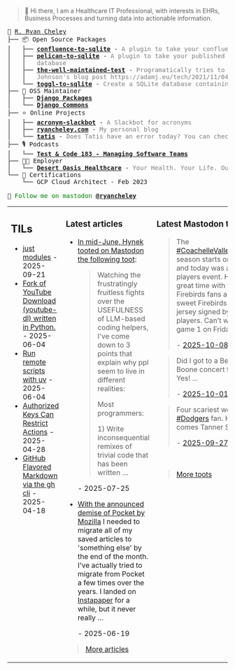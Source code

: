 > 👋 Hi there, I am a Healthcare IT Professional, with interests in EHRs, Business Processes and turning data into actionable information.

<pre style="font-family:Menlo,'DejaVu Sans Mono',consolas,'Courier New',monospace">🙂 <a href="https://www.ryancheley.com">R. Ryan Cheley</a>
<span style="color: #808080; text-decoration-color: #808080">┣━━ </span>📦 Open Source Packages
<span style="color: #808080; text-decoration-color: #808080">┃   ┣━━ </span><span style="font-weight: bold"><a href="https://pypi.org/project/confluence-to-sqlite/">confluence-to-sqlite</a></span> - <span style="color: #808080; text-decoration-color: #808080">A plugin to take your confluence data and add it to a SQLite database</span>
<span style="color: #808080; text-decoration-color: #808080">┃   ┣━━ </span><span style="font-weight: bold"><a href="https://pypi.org/project/pelican-to-sqlite/">pelican-to-sqlite</a></span> - <span style="color: #808080; text-decoration-color: #808080">A plugin to take your published Pelican posts and put them into a SQLite</span>
<span style="color: #808080; text-decoration-color: #808080">┃   ┃   </span><span style="color: #808080; text-decoration-color: #808080">database</span>
<span style="color: #808080; text-decoration-color: #808080">┃   ┣━━ </span><span style="font-weight: bold"><a href="https://pypi.org/project/the-well-maintained-test/">the-well-maintained-test</a></span> - <span style="color: #808080; text-decoration-color: #808080">Programatically tries to answer the 12 questions from Adam </span>
<span style="color: #808080; text-decoration-color: #808080">┃   ┃   </span><span style="color: #808080; text-decoration-color: #808080">Johnson&#x27;s blog post https://adamj.eu/tech/2021/11/04/the-well-maintained-test/</span>
<span style="color: #808080; text-decoration-color: #808080">┃   ┗━━ </span><span style="font-weight: bold"><a href="https://pypi.org/project/toggl-to-sqlite/">toggl-to-sqlite</a></span> - <span style="color: #808080; text-decoration-color: #808080">Create a SQLite database containing data from your Toggl account.</span>
<span style="color: #808080; text-decoration-color: #808080">┣━━ </span>🧰 OSS Maintainer
<span style="color: #808080; text-decoration-color: #808080">┃   ┣━━ </span><span style="font-weight: bold"><a href="https://djangopackages.org">Django Packages</a></span>
<span style="color: #808080; text-decoration-color: #808080">┃   ┗━━ </span><span style="font-weight: bold"><a href="https://github.com/django-commons/">Django Commons</a></span>
<span style="color: #808080; text-decoration-color: #808080">┣━━ </span>⭐ Online Projects
<span style="color: #808080; text-decoration-color: #808080">┃   ┣━━ </span><span style="font-weight: bold"><a href="https://slackbot.ryancheley.com">acronym-slackbot</a></span> - <span style="color: #808080; text-decoration-color: #808080">A Slackbot for acronyms</span>
<span style="color: #808080; text-decoration-color: #808080">┃   ┣━━ </span><span style="font-weight: bold"><a href="https://www.ryancheley.com">ryancheley.com</a></span> - <span style="color: #808080; text-decoration-color: #808080">My personal blog</span>
<span style="color: #808080; text-decoration-color: #808080">┃   ┗━━ </span><span style="font-weight: bold"><a href="https://doestatisjrhaveanerrortoday.com">tatis</a></span> - <span style="color: #808080; text-decoration-color: #808080">Does Tatis have an error today? You can check here</span>
<span style="color: #808080; text-decoration-color: #808080">┣━━ </span>🎙️ Podcasts
<span style="color: #808080; text-decoration-color: #808080">┃   ┗━━ </span><span style="font-weight: bold"><a href="https://testandcode.com/183">Test &amp; Code 183 - Managing Software Teams</a></span>
<span style="color: #808080; text-decoration-color: #808080">┣━━ </span>👨‍💻 Employer
<span style="color: #808080; text-decoration-color: #808080">┃   ┗━━ </span><span style="font-weight: bold"><a href="https://www.mydohc.com">Desert Oasis Healthcare</a></span> - <span style="color: #808080; text-decoration-color: #808080">Your Health. Your Life. Our Passion.</span>
<span style="color: #808080; text-decoration-color: #808080">┗━━ </span>📜 Certifications
<span style="color: #808080; text-decoration-color: #808080">    ┗━━ </span>GCP Cloud Architect - Feb 2023

🦣 <span style="color: #008000; text-decoration-color: #008000">Follow me on mastodon </span><span style="color: #008000; text-decoration-color: #008000; font-weight: bold"><a href="https://mastodon.social/@ryancheley">@ryancheley</a></span>
</pre>


<table><tr><td valign="top" width="33%">

## TILs

<ul>

  <li><a href="https://github.com/ryancheley/til/blob/main/just/modules.md" target="_blank">just modules</a> - 2025-09-21</li>

  <li><a href="youtube-dl" target="_blank">Fork of YouTube Download (youtube-dl) written in Python.</a> - 2025-06-04</li>

  <li><a href="https://github.com/ryancheley/til/blob/main/uv/run-remote-scripts-with-uv.md" target="_blank">Run remote scripts with uv</a> - 2025-06-04</li>

  <li><a href="https://github.com/ryancheley/til/blob/main/computing/authorized-keys-can-restrict-actions.md" target="_blank">Authorized Keys Can Restrict Actions</a> - 2025-04-28</li>

  <li><a href="https://github.com/ryancheley/til/blob/main/github/gfm.md" target="_blank">GitHub Flavored Markdown via the gh cli</a> - 2025-04-18</li>

</ul>


</td><td valign="top" width="34%">

### Latest articles

<ul>

  <li><a href="tag:www.ryancheley.com,2025-07-25:/2025/07/25/why-we-need-to-stop-fighting-about-ai-tools-and-start-teaching-them/" target="_blank"><p>In mid-June, Hynek tooted on Mastodon the <a href="https://mastodon.social/@hynek/114703485524249737">following toot</a>:  </p>
<blockquote>
<p>Watching the frustratingly fruitless fights over the USEFULNESS of LLM-based coding helpers, I've come down to 3 points that explain why ppl seem to live in different realities:</p>
<p>Most programmers:</p>
<p>1) Write inconsequential remixes of trivial code that has been written …</p></blockquote></a> - 2025-07-25</li>

  <li><a href="tag:www.ryancheley.com,2025-06-19:/2025/06/19/migrating-to-raindrop-io/" target="_blank"><p>With the announced <a href="https://support.mozilla.org/en-US/kb/future-of-pocket">demise of Pocket by Mozilla</a> I needed to migrate all of my saved articles to 'something else' by the end of the month. I've actually tried to migrate from Pocket a few times over the years. I landed on <a href="https://www.instapaper.com/">Instapaper</a> for a while, but it never really …</p></a> - 2025-06-19</li>

</ul>

> <a href="https://ryancheley.com/" target="_blank">More articles</a>

</td><td valign="top" width="33%">

### Latest Mastodon toots


  <blockquote>
  <p>The <a class="mention hashtag" href="https://mastodon.social/tags/CoachelleValleyFirebirds" rel="tag">#<span>CoachelleValleyFirebirds</span></a> season starts on Friday and today was a meet the players event. Had a great time with fellow Firebirds fans and got my sweet Firebirds baseball jersey signed by a ton of players. Can’t wait for game 1 on Friday! <a class="mention hashtag" href="https://mastodon.social/tags/AHL" rel="tag">#<span>AHL</span></a></p>
  - <a href="https://mastodon.social/@ryancheley/115336515878591649" target="_blank">2025-10-08</a>
  </blockquote>

  <blockquote>
  <p>Did I got to a Benson Boone concert tonight? Yes! ...</p>
  - <a href="https://mastodon.social/@ryancheley/115297093571786699" target="_blank">2025-10-01</a>
  </blockquote>

  <blockquote>
  <p>Four scariest words for a <a class="mention hashtag" href="https://mastodon.social/tags/Dodgers" rel="tag">#<span>Dodgers</span></a> fan. Here comes Tanner Scott 🤦🏻‍♂️</p>
  - <a href="https://mastodon.social/@ryancheley/115274345346614676" target="_blank">2025-09-27</a>
  </blockquote>


<br>

> <a href="https://mastodon.social/@ryancheley" target="_blank">More toots</a>


</td></tr></table>